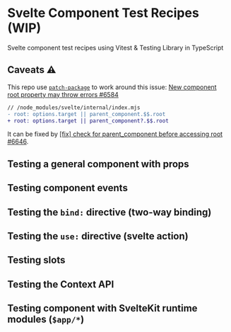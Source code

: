 # Svelte Component Test Recipes (WIP)

Svelte component test recipes using Vitest & Testing Library in TypeScript

## Caveats ⚠️
This repo use [`patch-package`](https://github.com/ds300/patch-package) to work around this issue: [New component root property may throw errors #6584](https://github.com/sveltejs/svelte/issues/6584)

```diff
// /node_modules/svelte/internal/index.mjs
- root: options.target || parent_component.$$.root
+ root: options.target || parent_component?.$$.root
```

It can be fixed by [[fix] check for parent_component before accessing root #6646](https://github.com/sveltejs/svelte/pull/6646).

## Testing a general component with props

## Testing component events

## Testing the `bind:` directive (two-way binding)

## Testing the `use:` directive (svelte action)

## Testing slots

## Testing the Context API

## Testing component with SvelteKit runtime modules (`$app/*`)
